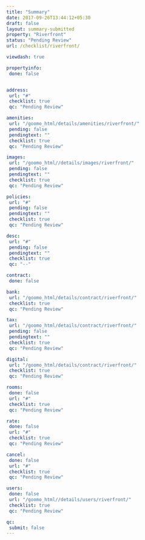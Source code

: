 ```yaml
---
title: "Summary"
date: 2017-09-26T13:44:12+05:30
draft: false
layout: summary-submitted
property: "Riverfront"
status: "Pending Review"
url: /checklist/riverfront/

viewdash: true

propertyinfo:
 done: false


address:
 url: "#"
 checklist: true
 qc: "Pending Review"

amenities:
 url: "/goomo_html/details/amenities/riverfront/"
 pending: false
 pendingtext: ""
 checklist: true
 qc: "Pending Review"

images:
 url: "/goomo_html//details/images/riverfront/"
 pending: false
 pendingtext: ""
 checklist: true
 qc: "Pending Review"

policies:
 url: "#"
 pending: false
 pendingtext: ""
 checklist: true
 qc: "Pending Review"

desc:
 url: "#"
 pending: false
 pendingtext: ""
 checklist: true
 qc: "--"

contract:
 done: false

bank:
 url: "/goomo_html/details/contract/riverfront/"
 checklist: true
 qc: "Pending Review"

tax:
 url: "/goomo_html/details/contract/riverfront/"
 pending: false
 pendingtext: ""
 checklist: true
 qc: "Pending Review"

digital:
 url: "/goomo_html/details/contract/riverfront/"
 checklist: true
 qc: "Pending Review"

rooms:
 done: false
 url: "#"
 checklist: true
 qc: "Pending Review"

rate:
 done: false
 url: "#"
 checklist: true
 qc: "Pending Review"

cancel:
 done: false
 url: "#"
 checklist: true
 qc: "Pending Review"

users:
 done: false
 url: "/goomo_html//details/users/riverfront/"
 checklist: true
 qc: "Pending Review"

qc:
 submit: false
---
```


